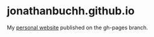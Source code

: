 # jonathanbuchh.github.io

My [personal website](https://buchh.org) published on the gh-pages branch.
